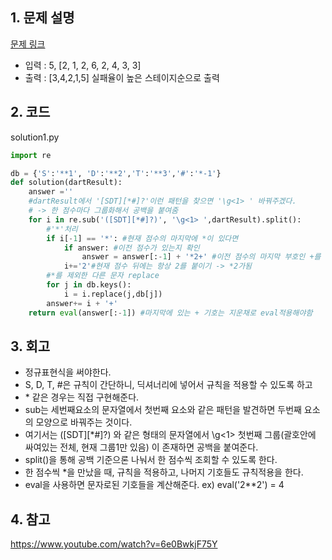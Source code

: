 ## 1. 문제 설명

[문제 링크](https://programmers.co.kr/learn/courses/30/lessons/17682)

- 입력 : 5, [2, 1, 2, 6, 2, 4, 3, 3]
- 출력 : [3,4,2,1,5] 실패율이 높은 스테이지순으로 출력

## 2. 코드

solution1.py

```python
import re

db = {'S':'**1', 'D':'**2','T':'**3','#':'*-1'}
def solution(dartResult):
    answer =''
    #dartResult에서 '[SDT][*#]?'이런 패턴을 찾으면 '\g<1> ' 바꿔주겠다.
    # -> 한 점수마다 그룹화해서 공백을 붙여줌
    for i in re.sub('([SDT][*#]?)', '\g<1> ',dartResult).split():
        #'*'처리
        if i[-1] == '*': #현재 점수의 마지막에 *이 있다면
            if answer: #이전 점수가 있는지 확인
                answer = answer[:-1] + '*2+' #이전 점수의 마지막 부호인 +를 빼고 *2+로 대체
            i+='2'#현재 점수 뒤에는 항상 2를 붙이기 -> *2가됨
        #*를 제외한 다른 문자 replace
        for j in db.keys():
            i = i.replace(j,db[j])
        answer+= i + '+'
    return eval(answer[:-1]) #마지막에 있는 + 기호는 지운채로 eval적용해야함

```

## 3. 회고

- 정규표현식을 써야한다.
- S, D, T, #은 규칙이 간단하니, 딕셔너리에 넣어서 규칙을 적용할 수 있도록 하고
- \* 같은 경우는 직접 구현해준다.
- sub는 세번째요소의 문자열에서 첫번째 요소와 같은 패턴을 발견하면 두번째 요소의 모양으로 바꿔주는 것이다.
- 여기서는 ([SDT][*#]?) 와 같은 형태의 문자열에서 \g<1> 첫번째 그룹(괄호안에 싸여있는 전체, 현재 그룹1만 있음) 이 존재하면 공백을 붙여준다.
- split()을 통해 공백 기준으론 나눠서 한 점수씩 조회할 수 있도록 한다.
- 한 점수씩 \*을 만났을 때, 규칙을 적용하고, 나머지 기호들도 규칙적용을 한다.
- eval을 사용하면 문자로된 기호들을 계산해준다. ex) eval('2\*\*2') = 4

## 4. 참고

https://www.youtube.com/watch?v=6e0BwkjF75Y
